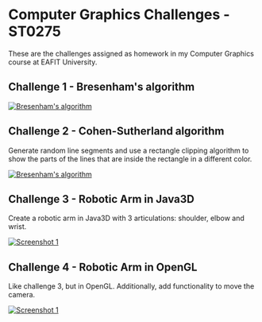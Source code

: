 Computer Graphics Challenges - ST0275
=====================================

These are the challenges assigned as homework in my Computer Graphics course at EAFIT University.

Challenge 1 - Bresenham's algorithm
-----------
[![Bresenham's algorithm](https://github.com/andmej/computer_graphics_challenges/raw/master/challenge1/pack/screenshot.png)](https://github.com/andmej/computer_graphics_challenges/blob/master/challenge1/Reto1/main.cpp)

Challenge 2 - Cohen-Sutherland algorithm
----------------------------------------
Generate random line segments and use a rectangle clipping algorithm to show the parts of the lines that are inside the rectangle in a different color.

[![Bresenham's algorithm](https://github.com/andmej/computer_graphics_challenges/raw/master/challenge2/pack/screenshot.png)](https://github.com/andmej/computer_graphics_challenges/blob/master/challenge2/challenge2/main.cpp)

Challenge 3 - Robotic Arm in Java3D
-------------------------

Create a robotic arm in Java3D with 3 articulations: shoulder, elbow and wrist.

[![Screenshot 1](https://github.com/andmej/computer_graphics_challenges/blob/master/challenge3/shots/1.png?raw=true)](https://github.com/andmej/computer_graphics_challenges/tree/master/challenge3)

Challenge 4 - Robotic Arm in OpenGL
-------------------------

Like challenge 3, but in OpenGL. Additionally, add functionality to move the camera.

[![Screenshot 1](https://github.com/andmej/computer_graphics_challenges/blob/master/challenge4/shots/shot.png?raw=true)](https://github.com/andmej/computer_graphics_challenges/tree/master/challenge4)
